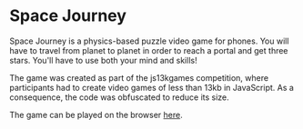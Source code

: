 Space Journey
==================

Space Journey is a physics-based puzzle video game for phones. You will have to travel from planet to planet in order to reach a portal and get three stars. You'll have to use both your mind and skills!

The game was created as part of the js13kgames competition, where participants had to create video games of less than 13kb in JavaScript. As a consequence, the code was obfuscated to reduce its size.

The game can be played on the browser [here](http://www.imanolperez.com/space_journey.html).
